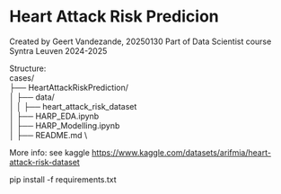 # Heart Attack Risk Predicion

Created by Geert Vandezande, 20250130
Part of Data Scientist course Syntra Leuven 2024-2025



Structure:\
cases/ \
├── HeartAttackRiskPrediction/ \
│ ├── data/ \
│ │ ├──  heart_attack_risk_dataset \
│ ├── HARP_EDA.ipynb \
│ ├── HARP_Modelling.ipynb \
│ ├── README.md \


More info: see kaggle https://www.kaggle.com/datasets/arifmia/heart-attack-risk-dataset


pip install -f requirements.txt



